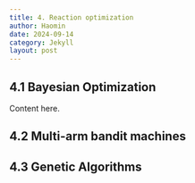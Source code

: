```yaml
---
title: 4. Reaction optimization
author: Haomin
date: 2024-09-14
category: Jekyll
layout: post
---
```


## 4.1 Bayesian Optimization

Content here.

## 4.2 Multi-arm bandit machines

## 4.3 Genetic Algorithms
